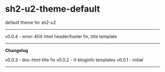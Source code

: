 # sh2-u2-theme-default
default theme for sh2-u2

---

v0.0.4 - error-404-html header/footer fix, title template

---

**Changelog**

v0.0.3 - doc-html title fix
v0.0.2 - if-bloginfo templates
v0.0.1 - initial

---
